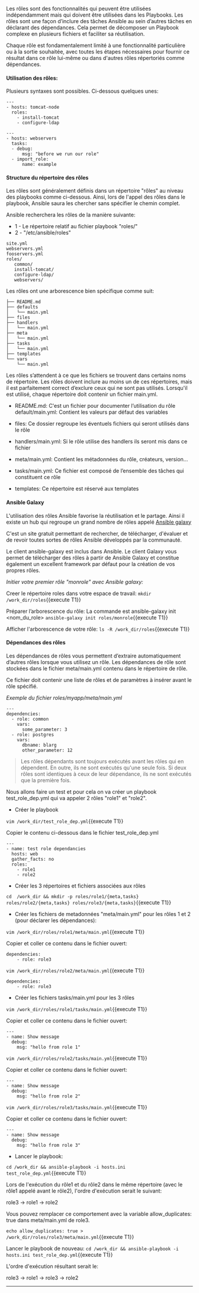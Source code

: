 
Les rôles sont des fonctionnalités qui peuvent être utilisées indépendamment mais qui doivent être utilisées dans les Playbooks.
Les rôles sont une façon d’inclure des tâches Ansible au sein d’autres tâches en déclarant des dépendances. 
Cela permet de décomposer un Playbook complexe en plusieurs fichiers et faciliter sa réutilisation.

Chaque rôle est fondamentalement limité à une fonctionnalité particulière ou à la sortie souhaitée, avec toutes les étapes nécessaires pour fournir ce résultat dans ce rôle lui-même ou dans d'autres rôles répertoriés comme dépendances.

#### Utilisation des rôles:
Plusieurs syntaxes sont possibles. Ci-dessous quelques unes: 

```
--- 
- hosts: tomcat-node 
  roles: 
    - install-tomcat
    - configure-ldap
```

```
---
- hosts: webservers
  tasks:
  - debug:
      msg: "before we run our role"
  - import_role:
      name: example
```

#### Structure du répertoire des rôles
Les rôles sont généralement définis dans un répertoire "rôles" au niveau des playbooks comme ci-dessous. Ainsi, lors de l'appel des rôles dans le playbook, Ansible saura les chercher sans spécifier le chemin complet. 

Ansible recherchera les rôles de la manière suivante:
- 1 - Le répertoire relatif au fichier playbook "roles/"
- 2 - "/etc/ansible/roles"

```
site.yml
webservers.yml
fooservers.yml
roles/
   common/
   install-tomcat/
   configure-ldap/
   webservers/
```   

Les rôles ont une arborescence bien spécifique comme suit:

```
├── README.md
├── defaults
│   └── main.yml
├── files
├── handlers
│   └── main.yml
├── meta
│   └── main.yml
├── tasks
│   └── main.yml
├── templates
└── vars
    └── main.yml
```


Les rôles s’attendent à ce que les fichiers se trouvent dans certains noms de répertoire.
Les rôles doivent inclure au moins un de ces répertoires, mais il est parfaitement correct d’exclure ceux qui ne sont pas utilisés. Lorsqu'il est utilisé, chaque répertoire doit contenir un fichier main.yml.

- README.md: C'est un fichier pour documenter l’utilisation du rôle
  default/main.yml: Contient les valeurs par défaut des variables
  
- files: Ce dossier regroupe les éventuels fichiers qui seront utilisés dans le rôle
  
- handlers/main.yml: Si le rôle utilise des handlers ils seront mis dans ce fichier
  
- meta/main.yml: Contient les métadonnées du rôle, créateurs, version…
  
- tasks/main.yml: Ce fichier est composé de l’ensemble des tâches qui constituent ce rôle
  
- templates: Ce répertoire est réservé aux templates

#### Ansible Galaxy
L'utilisation des rôles Ansible favorise la réutilisation et le partage. Ainsi il existe un hub qui regroupe un grand nombre de rôles appelé  [Ansible galaxy](https://galaxy.ansible.com/)

C'est un site gratuit permettant de rechercher, de télécharger, d'évaluer et de revoir toutes sortes de rôles Ansible développés par la communauté. 

Le client ansible-galaxy est inclus dans Ansible. Le client Galaxy vous permet de télécharger des rôles à partir de Ansible Galaxy et constitue également un excellent framework par défaut pour la création de vos propres rôles.

*Initier votre premier rôle "monrole" avec Ansible galaxy:*

Creer le répertoire roles dans votre espace de travail:
`mkdir /work_dir/roles`{{execute T1}}

Préparer l’arborescence du rôle: La commande est ansible-galaxy init <nom_du_role>
`ansible-galaxy init roles/monrole`{{execute T1}}

Afficher l'arborescence de votre rôle:
`ls -R /work_dir/roles`{{execute T1}}

#### Dépendances des rôles

Les dépendances de rôles vous permettent d’extraire automatiquement d’autres rôles lorsque vous utilisez un rôle. Les dépendances de rôle sont stockées dans le fichier meta/main.yml contenu dans le répertoire de rôle. 

Ce fichier doit contenir une liste de rôles et de paramètres à insérer avant le rôle spécifié.

*Exemple du fichier roles/myapp/meta/main.yml*

```
---
dependencies:
  - role: common
    vars:
      some_parameter: 3
  - role: postgres
    vars:
      dbname: blarg
      other_parameter: 12
```

> Les rôles dépendants sont toujours exécutés avant les rôles qui en dépendent. En outre, ils ne sont exécutés qu'une seule fois. Si deux rôles sont identiques à ceux de leur dépendance, ils ne sont exécutés que la première fois.

Nous allons faire un test et pour cela on va créer un playbook test_role_dep.yml qui va appeler 2 rôles "role1" et "role2". 

- Créer le playbook

`vim /work_dir/test_role_dep.yml`{{execute T1}}

Copier le contenu ci-dessous dans le fichier test_role_dep.yml

```
---
- name: test role dependancies
  hosts: web
  gather_facts: no
  roles:
    - role1
    - role2
```

- Créer les 3 répertoires et fichiers associées aux rôles 

`cd  /work_dir && mkdir -p roles/role1/{meta,tasks} roles/role2/{meta,tasks} roles/role3/{meta,tasks}`{{execute T1}}

- Créer les fichiers de metadonnées "meta/main.yml" pour les rôles 1 et 2  (pour déclarer les dépendances):

`vim /work_dir/roles/role1/meta/main.yml`{{execute T1}}

Copier et coller ce contenu dans le fichier ouvert:
```
dependencies:
    - role: role3
```

`vim /work_dir/roles/role2/meta/main.yml`{{execute T1}}

```
dependencies:
    - role: role3
```

- Créer les fichiers tasks/main.yml pour les 3 rôles

`vim /work_dir/roles/role1/tasks/main.yml`{{execute T1}}

Copier et coller ce contenu dans le fichier ouvert:

```
---
- name: Show message
  debug:
    msg: "hello from role 1"
```

`vim /work_dir/roles/role2/tasks/main.yml`{{execute T1}}

Copier et coller ce contenu dans le fichier ouvert:

```
---
- name: Show message
  debug:
    msg: "hello from role 2"
```

`vim /work_dir/roles/role3/tasks/main.yml`{{execute T1}}

Copier et coller ce contenu dans le fichier ouvert:

```
---
- name: Show message
  debug:
    msg: "hello from role 3"
```

- Lancer le playbook: 

`cd /work_dir && ansible-playbook -i hosts.ini test_role_dep.yml`{{execute T1}}


Lors de l'exécution du rôle1 et du rôle2 dans le même répertoire (avec le rôle1 appelé avant le rôle2), l'ordre d'exécution serait le suivant:

role3 -> role1 -> role2

Vous pouvez remplacer ce comportement avec la variable allow_duplicates: true dans meta/main.yml de role3.

`echo allow_duplicates: true > /work_dir/roles/role3/meta/main.yml`{{execute T1}}

Lancer le playbook de nouveau: `cd /work_dir && ansible-playbook -i hosts.ini test_role_dep.yml`{{execute T1}}

L'ordre d'exécution résultant serait le:

role3 -> role1 -> role3 -> role2

---



